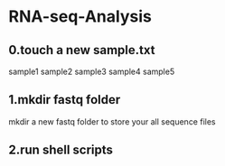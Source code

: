 # RNA-seq-Analysis
## 0.touch a new sample.txt
sample1
sample2
sample3
sample4
sample5
## 1.mkdir fastq folder
mkdir a new fastq folder to store your all sequence files
## 2.run shell scripts 
